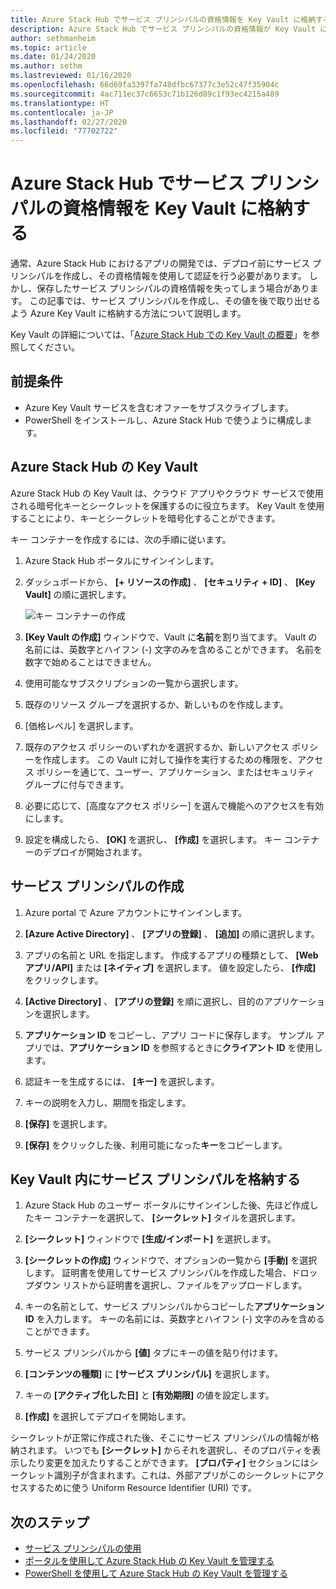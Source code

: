 ```yaml
---
title: Azure Stack Hub でサービス プリンシパルの資格情報を Key Vault に格納する
description: Azure Stack Hub でサービス プリンシパルの資格情報が Key Vault にどのように格納されるかについて説明します
author: sethmanheim
ms.topic: article
ms.date: 01/24/2020
ms.author: sethm
ms.lastreviewed: 01/16/2020
ms.openlocfilehash: 66d69fa3397fa748dfbc67377c3e52c47f35904c
ms.sourcegitcommit: 4ac711ec37c6653c71b126d09c1f93ec4215a489
ms.translationtype: HT
ms.contentlocale: ja-JP
ms.lasthandoff: 02/27/2020
ms.locfileid: "77702722"
---
```

# <a name="store-service-principal-credentials-in-azure-stack-hub-key-vault"></a>Azure Stack Hub でサービス プリンシパルの資格情報を Key Vault に格納する

通常、Azure Stack Hub におけるアプリの開発では、デプロイ前にサービス プリンシパルを作成し、その資格情報を使用して認証を行う必要があります。 しかし、保存したサービス プリンシパルの資格情報を失ってしまう場合があります。 この記事では、サービス プリンシパルを作成し、その値を後で取り出せるよう Azure Key Vault に格納する方法について説明します。

Key Vault の詳細については、「[Azure Stack Hub での Key Vault の概要](azure-stack-key-vault-intro.md)」を参照してください。

## <a name="prerequisites"></a>前提条件

- Azure Key Vault サービスを含むオファーをサブスクライブします。
- PowerShell をインストールし、Azure Stack Hub で使うように構成します。

## <a name="key-vault-in-azure-stack-hub"></a>Azure Stack Hub の Key Vault

Azure Stack Hub の Key Vault は、クラウド アプリやクラウド サービスで使用される暗号化キーとシークレットを保護するのに役立ちます。 Key Vault を使用することにより、キーとシークレットを暗号化することができます。

キー コンテナーを作成するには、次の手順に従います。

1. Azure Stack Hub ポータルにサインインします。

2. ダッシュボードから、 **[+ リソースの作成]** 、 **[セキュリティ + ID]** 、 **[Key Vault]** の順に選択します。

   ![キー コンテナーの作成](media/azure-stack-key-vault-store-credentials/create-key-vault.png)

3. **[Key Vault の作成]** ウィンドウで、Vault に**名前**を割り当てます。 Vault の名前には、英数字とハイフン (-) 文字のみを含めることができます。 名前を数字で始めることはできません。

4. 使用可能なサブスクリプションの一覧から選択します。

5. 既存のリソース グループを選択するか、新しいものを作成します。

6. [価格レベル] を選択します。

7. 既存のアクセス ポリシーのいずれかを選択するか、新しいアクセス ポリシーを作成します。 この Vault に対して操作を実行するための権限を、アクセス ポリシーを通じて、ユーザー、アプリケーション、またはセキュリティ グループに付与できます。

8. 必要に応じて、[高度なアクセス ポリシー] を選んで機能へのアクセスを有効にします。

9. 設定を構成したら、 **[OK]** を選択し、 **[作成]** を選択します。 キー コンテナーのデプロイが開始されます。

## <a name="create-a-service-principal"></a>サービス プリンシパルの作成

1. Azure portal で Azure アカウントにサインインします。

2. **[Azure Active Directory]** 、 **[アプリの登録]** 、 **[追加]** の順に選択します。

3. アプリの名前と URL を指定します。 作成するアプリの種類として、 **[Web アプリ/API]** または **[ネイティブ]** を選択します。 値を設定したら、 **[作成]** をクリックします。

4. **[Active Directory]** 、 **[アプリの登録]** を順に選択し、目的のアプリケーションを選択します。

5. **アプリケーション ID** をコピーし、アプリ コードに保存します。 サンプル アプリでは、**アプリケーション ID** を参照するときに**クライアント ID** を使用します。

6. 認証キーを生成するには、 **[キー]** を選択します。

7. キーの説明を入力し、期間を指定します。

8. **[保存]** を選択します。

9. **[保存]** をクリックした後、利用可能になった**キー**をコピーします。

## <a name="store-the-service-principal-inside-key-vault"></a>Key Vault 内にサービス プリンシパルを格納する

1. Azure Stack Hub のユーザー ポータルにサインインした後、先ほど作成したキー コンテナーを選択して、 **[シークレット]** タイルを選択します。

2. **[シークレット]** ウィンドウで **[生成/インポート]** を選択します。

3. **[シークレットの作成]** ウィンドウで、オプションの一覧から **[手動]** を選択します。 証明書を使用してサービス プリンシパルを作成した場合、ドロップダウン リストから証明書を選択し、ファイルをアップロードします。

4. キーの名前として、サービス プリンシパルからコピーした**アプリケーション ID** を入力します。 キーの名前には、英数字とハイフン (-) 文字のみを含めることができます。

5. サービス プリンシパルから **[値]** タブにキーの値を貼り付けます。

6. **[コンテンツの種類]** に **[サービス プリンシパル]** を選択します。

7. キーの **[アクティブ化した日]** と **[有効期限]** の値を設定します。

8. **[作成]** を選択してデプロイを開始します。

シークレットが正常に作成された後、そこにサービス プリンシパルの情報が格納されます。 いつでも **[シークレット]** からそれを選択し、そのプロパティを表示したり変更を加えたりすることができます。 **[プロパティ]** セクションにはシークレット識別子が含まれます。これは、外部アプリがこのシークレットにアクセスするために使う Uniform Resource Identifier (URI) です。

## <a name="next-steps"></a>次のステップ

- [サービス プリンシパルの使用](azure-stack-create-service-principals.md)
- [ポータルを使用して Azure Stack Hub の Key Vault を管理する](azure-stack-key-vault-manage-portal.md)  
- [PowerShell を使用して Azure Stack Hub の Key Vault を管理する](azure-stack-key-vault-manage-powershell.md)
